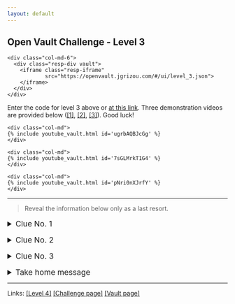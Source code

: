 ```yaml
---
layout: default
---
```


## Open Vault Challenge - Level 3

<div class="container">
  <div class="row align-items-center justify-content-center">

    <div class="col-md-6">
      <div class="resp-div vault">
        <iframe class="resp-iframe"
                src="https://openvault.jgrizou.com/#/ui/level_3.json">
        </iframe>
      </div>
    </div>

  </div>
</div>

Enter the code for level 3 above or [at this link](https://openvault.jgrizou.com/#/ui/level_3.json). Three demonstration videos are provided below ([[1]](https://www.youtube.com/embed/ugrbAQBJcGg), [[2]](https://www.youtube.com/embed/7sGLMrkT1G4), [[3]](https://www.youtube.com/embed/pNri0nXJrfY)). Good luck!

<div class="container">
  <div class="row align-items-center justify-content-center">

    <div class="col-md">
    {% include youtube_vault.html id='ugrbAQBJcGg' %}
    </div>

    <div class="col-md">
    {% include youtube_vault.html id='7sGLMrkT1G4' %}
    </div>

    <div class="col-md">
    {% include youtube_vault.html id='pNri0nXJrfY' %}
    </div>

  </div>
</div>

---

> Reveal the information below only as a last resort.

<details>
  <summary style="margin-top: 1rem; font-size: 1.10rem;">Clue No. 1</summary>

  <br>

  <p>See the code you are entering below or <a href="https://openvault.jgrizou.com/#/ui/level_3_visible.json">at this link</a>.</p>

  <div class="container">
    <div class="row align-items-center justify-content-center">

      <div class="col-md-6">
        <div class="resp-div vault">
          <iframe class="resp-iframe"
                  src="https://openvault.jgrizou.com/#/ui/level_3_visible.json">
          </iframe>
        </div>
      </div>

    </div>
  </div>

</details>

<details>
  <summary style="margin-top: 1rem; font-size: 1.10rem;">Clue No. 2</summary>

  <br>

  <p>There is nine buttons instead of two. As for previous level, one button can mean either yellow or grey.</p>

</details>

<details>
  <summary style="margin-top: 1rem; font-size: 1.10rem;">Clue No. 3</summary>

  <br>

  <p>You decide the buttons' color. Feel your power!</p>

</details>

<details>
  <summary style="margin-top: 1rem; font-size: 1.10rem;">Take home message</summary>

  <br>

  <p>The meaning of the buttons is not pre-defined. The user gets to decide it.</p>

</details>

---

Links: [[Level 4]](../level-4/) [[Challenge page]](../) [[Vault page]](../../)
